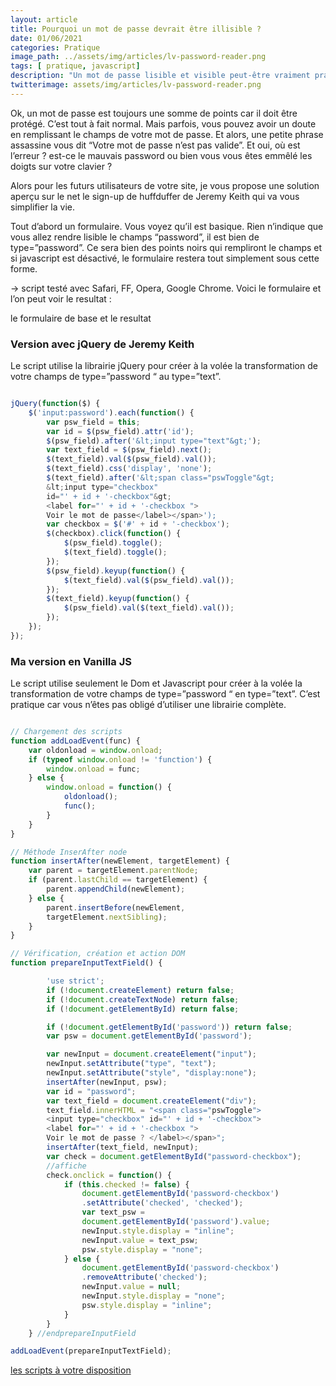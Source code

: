 ```yaml
---
layout: article
title: Pourquoi un mot de passe devrait être illisible ?
date: 01/06/2021
categories: Pratique
image_path: ../assets/img/articles/lv-password-reader.png
tags: [ pratique, javascript]
description: "Un mot de passe lisible et visible peut-être vraiment pratique pour vos clients."
twitterimage: assets/img/articles/lv-password-reader.png
---
```





Ok, un mot de passe est toujours une somme de points car il doit être protégé. C’est tout à fait normal. Mais parfois, vous pouvez avoir un doute en remplissant le champs de votre mot de passe. Et alors, une petite phrase assassine vous dit “Votre mot de passe n’est pas valide”. Et oui, où est l’erreur ? est-ce le mauvais password ou bien vous vous êtes emmêlé les doigts sur votre clavier ?

Alors pour les futurs utilisateurs de votre site, je vous propose une solution aperçu sur le net le sign-up de huffduffer de Jeremy Keith qui va vous simplifier la vie.

Tout d’abord un formulaire. Vous voyez qu’il est basique. Rien n’indique que vous allez rendre lisible le champs “password”, il est bien de type=”password”. Ce sera bien des points noirs qui rempliront le champs et si javascript est désactivé, le formulaire restera tout simplement sous cette forme.

-> script testé avec Safari, FF, Opera, Google Chrome.
Voici le formulaire et l’on peut voir le resultat :

le formulaire de base et le resultat


### Version avec jQuery de Jeremy Keith
Le script utilise la librairie jQuery pour créer à la volée la transformation de votre champs de type=”password “ au type=”text”.

```javascript

jQuery(function($) {
    $('input:password').each(function() {
        var psw_field = this;
        var id = $(psw_field).attr('id');
        $(psw_field).after('&lt;input type="text"&gt;');
        var text_field = $(psw_field).next();
        $(text_field).val($(psw_field).val());
        $(text_field).css('display', 'none');
        $(text_field).after('&lt;span class="pswToggle"&gt; 
        &lt;input type="checkbox" 
        id="' + id + '-checkbox"&gt;
        <label for="' + id + '-checkbox ">
        Voir le mot de passe</label></span>');
        var checkbox = $('#' + id + '-checkbox');
        $(checkbox).click(function() {
            $(psw_field).toggle();
            $(text_field).toggle();
        });
        $(psw_field).keyup(function() {
            $(text_field).val($(psw_field).val());
        });
        $(text_field).keyup(function() {
            $(psw_field).val($(text_field).val());
        });
    });
});

```



### Ma version en Vanilla JS
Le script utilise seulement le Dom et Javascript pour créer à la volée la transformation de votre champs de type=”password “ en type=”text”. C’est pratique car vous n’êtes pas obligé d’utiliser une librairie complète.


```javascript

// Chargement des scripts
function addLoadEvent(func) {
    var oldonload = window.onload;
    if (typeof window.onload != 'function') {
        window.onload = func;
    } else {
        window.onload = function() {
            oldonload();
            func();
        }
    }
}

// Méthode InserAfter node
function insertAfter(newElement, targetElement) {
    var parent = targetElement.parentNode;
    if (parent.lastChild == targetElement) {
        parent.appendChild(newElement);
    } else {
        parent.insertBefore(newElement, 
        targetElement.nextSibling);
    }
}

// Vérification, création et action DOM
function prepareInputTextField() {

        'use strict';
        if (!document.createElement) return false;
        if (!document.createTextNode) return false;
        if (!document.getElementById) return false;

        if (!document.getElementById('password')) return false;
        var psw = document.getElementById('password');

        var newInput = document.createElement("input");
        newInput.setAttribute("type", "text");
        newInput.setAttribute("style", "display:none");
        insertAfter(newInput, psw);
        var id = "password";
        var text_field = document.createElement("div");
        text_field.innerHTML = "<span class="pswToggle">
        <input type="checkbox" id="' + id + '-checkbox">
        <label for="' + id + '-checkbox ">
        Voir le mot de passe ? </label></span>";
        insertAfter(text_field, newInput);
        var check = document.getElementById("password-checkbox");
        //affiche
        check.onclick = function() {
            if (this.checked != false) {
                document.getElementById('password-checkbox')
                .setAttribute('checked', 'checked');
                var text_psw = 
                document.getElementById('password').value;
                newInput.style.display = "inline";
                newInput.value = text_psw;
                psw.style.display = "none";
            } else {
                document.getElementById('password-checkbox')
                .removeAttribute('checked');
                newInput.value = null;
                newInput.style.display = "none";
                psw.style.display = "inline";
            }
        }
    } //endprepareInputField

addLoadEvent(prepareInputTextField);


```

[les scripts à votre disposition ](https://github.com/lvdesign/mot-de-passe)